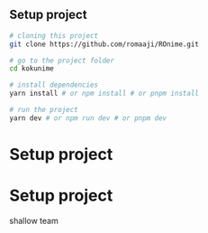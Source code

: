 ## Setup project

```bash
# cloning this project
git clone https://github.com/romaaji/ROnime.git

# go to the project folder
cd kokunime

# install dependencies
yarn install # or npm install # or pnpm install

# run the project
yarn dev # or npm run dev # or pnpm dev
```

# Setup project

# Setup project

 shallow team

